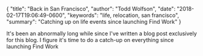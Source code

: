 {
  "title": "Back in San Francisco",
  "author": "Todd Wolfson",
  "date": "2018-02-17T19:06:49-0600",
  "keywords": "life, relocation, san francisco",
  "summary": "Catching up on life events since launching Find Work"
}

It's been an abnormally long while since I've written a blog post exclusively for this blog. I figure it's time to do a catch-up on everything since launching Find Work
